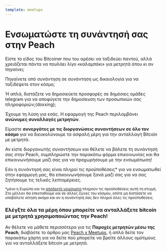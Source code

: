 ```yaml
---
template: meetups
---
```

<!--[headline]-->
# Ενσωματώστε τη συνάντησή σας στην Peach

<!--[intro]-->
Είστε το είδος του Bitcoiner που του αρέσει να ταξιδεύει παντού, αλλά χρειάζεται πάντα να πουλάει λίγο «καλαμπόκι» για μετρητά όπου κι αν πηγαίνει;

Πηγαίνετε από συνάντηση σε συνάντηση ως δικαιολογία για να ταξιδέψετε στον κόσμο;

Ή απλά, διστάζετε να δημοσιεύετε προσφορές σε δημόσιες ομάδες telegram για να αποφύγετε την δημοσίευση των προσωπικών σας πληροφοριών;(doxxing);

Έχουμε τη λύση για εσάς.
Η εφαρμογή της Peach περιλαμβάνει **ανώνυμες συναλλαγές μετρητών**.

Είμαστε **συνεργάτες με τις διοργανώσεις συναντήσεων σε όλο τον κόσμο** για να διευκολύνουμε τα ασφαλή μέρη για την ανταλλαγή Bitcoin με μετρητά.

Αν είστε διοργανωτής συναντήσεων και θέλετε να βάλετε τη συνάντησή σας στην Peach, συμπληρώστε την παρακάτω φόρμα επικοινωνίας και θα επικοινωνήσουμε μαζί σας για να προχωρήσουμε με την ενσωμάτωση!

Εάν η συνάντησή σας είναι πληροί τις προϋποθέσεις\* για να ενσωματωθεί στην εφαρμογή μας, θα επικοινωνήσουμε ξανά μαζί σας για να σας ζητήσουμε τις τελικές λεπτομέρειες.

<small>*μόνο η Ευρώπη και τα [αποδεκτά νομίσματα](/how-it-works/#payment) πληρούν τις προϋποθέσεις αυτή τη στιγμή. Στο μέλλον θα επεκταθούμε και σε άλλες ζώνες του κόσμου, οπότε μη διστάσετε να υποβάλετε αίτηση ακόμα και αν η συνάντησή σας δεν πληροί όλες τις προϋποθέσεις.</small>

<!--[map]-->
### Ελέγξτε όλα τα μέρη όπου μπορείτε να ανταλλάξετε bitcoin με μετρητά χρησιμοποιώντας την Peach!

Αν θέλετε να μάθετε περισσότερα για τις **Παροχές μετρητών μέσω της Peach**, διαβάστε το άρθρο μας [Peach x Meetups](/blog/peach-for-meetups/), ή απλά δείτε τον παρακάτω χάρτη για να δείτε πού μπορείτε να βρείτε άλλους ομότιμους για να ανταλλάξετε bitcoin με μετρητά.
